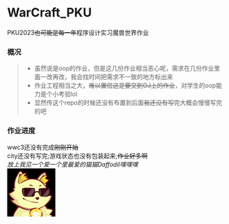 # WarCraft_PKU
PKU2023~~也可能是每一年~~程序设计实习魔兽世界作业  
### 概况
>+ 虽然说是oop的作业，但是这几份作业相当恶心呢，需求在几份作业里面一改再改，我会找时间把需求不一致的地方标出来  
>+ 作业工程相当之大，~~难以置信这是要交到OJ上的作业~~，对学生的oop能力是个小考验lol
>+ 显然传这个repo的时候还没有布置到后面~~我还没有写完~~大概会慢慢写完的吧  

### 作业进度
wwc3还没有完成~~刚刚开始~~  
city还没有写完;游戏状态也没有包装起来;~~作业好多啊~~  
*放上我见一个爱一个里最爱的猫猫Daffodil嘿嘿嘿*  
![cat_cool](./cat_cool.png)  
